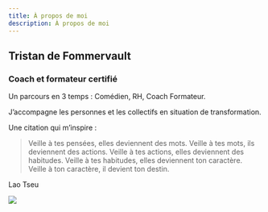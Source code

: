 ```yaml
---
title: À propos de moi
description: À propos de moi
---
```


## Tristan de Fommervault

### Coach et formateur certifié

Un parcours en 3 temps : Comédien, RH, Coach Formateur.

J’accompagne les personnes et les collectifs en situation de transformation.

Une citation qui m’inspire :

> Veille à tes pensées, elles deviennent des mots.
> Veille à tes mots, ils deviennent des actions.
> Veille à tes actions, elles deviennent des habitudes.
> Veille à tes habitudes, elles deviennent ton caractère.
> Veille à ton caractère, il devient ton destin.

Lao Tseu

![](https://res.cloudinary.com/qualia-management/image/upload/v1711473838/DSC6615_f1ykhx.jpg)
